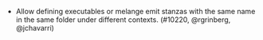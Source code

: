 - Allow defining executables or melange emit stanzas with the same name in the
  same folder under different contexts. (#10220, @rgrinberg, @jchavarri)
